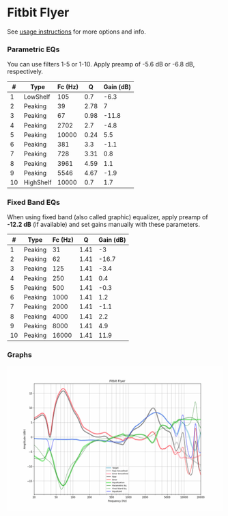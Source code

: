 # Fitbit Flyer
See [usage instructions](https://github.com/jaakkopasanen/AutoEq#usage) for more options and info.

### Parametric EQs
You can use filters 1-5 or 1-10. Apply preamp of -5.6 dB or -6.8 dB, respectively.

|   # | Type      |   Fc (Hz) |    Q |   Gain (dB) |
|-----|-----------|-----------|------|-------------|
|   1 | LowShelf  |       105 | 0.7  |        -6.3 |
|   2 | Peaking   |        39 | 2.78 |         7   |
|   3 | Peaking   |        67 | 0.98 |       -11.8 |
|   4 | Peaking   |      2702 | 2.7  |        -4.8 |
|   5 | Peaking   |     10000 | 0.24 |         5.5 |
|   6 | Peaking   |       381 | 3.3  |        -1.1 |
|   7 | Peaking   |       728 | 3.31 |         0.8 |
|   8 | Peaking   |      3961 | 4.59 |         1.1 |
|   9 | Peaking   |      5546 | 4.67 |        -1.9 |
|  10 | HighShelf |     10000 | 0.7  |         1.7 |

### Fixed Band EQs
When using fixed band (also called graphic) equalizer, apply preamp of **-12.2 dB** (if available) and set gains manually with these parameters.

|   # | Type    |   Fc (Hz) |    Q |   Gain (dB) |
|-----|---------|-----------|------|-------------|
|   1 | Peaking |        31 | 1.41 |        -3   |
|   2 | Peaking |        62 | 1.41 |       -16.7 |
|   3 | Peaking |       125 | 1.41 |        -3.4 |
|   4 | Peaking |       250 | 1.41 |         0.4 |
|   5 | Peaking |       500 | 1.41 |        -0.3 |
|   6 | Peaking |      1000 | 1.41 |         1.2 |
|   7 | Peaking |      2000 | 1.41 |        -1.1 |
|   8 | Peaking |      4000 | 1.41 |         2.2 |
|   9 | Peaking |      8000 | 1.41 |         4.9 |
|  10 | Peaking |     16000 | 1.41 |        11.9 |

### Graphs
![](./Fitbit%20Flyer.png)
